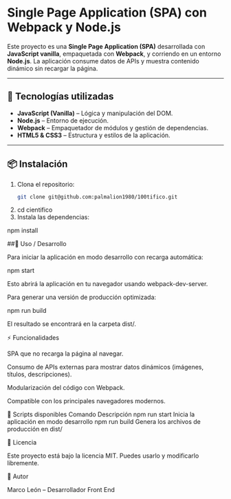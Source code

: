 # Single Page Application (SPA) con Webpack y Node.js

Este proyecto es una **Single Page Application (SPA)** desarrollada con **JavaScript vanilla**, empaquetada con **Webpack**, y corriendo en un entorno **Node.js**. La aplicación consume datos de APIs y muestra contenido dinámico sin recargar la página.

---

## 🔹 Tecnologías utilizadas

- **JavaScript (Vanilla)** – Lógica y manipulación del DOM.
- **Node.js** – Entorno de ejecución.
- **Webpack** – Empaquetador de módulos y gestión de dependencias.
- **HTML5 & CSS3** – Estructura y estilos de la aplicación.

---

## 📦 Instalación

1. Clona el repositorio:
   ```bash
   git clone git@github.com:palmalion1980/100tifico.git
2. cd cientifico
3. Instala las dependencias:

npm install

##🚀 Uso / Desarrollo

Para iniciar la aplicación en modo desarrollo con recarga automática:

npm start


Esto abrirá la aplicación en tu navegador usando webpack-dev-server.

Para generar una versión de producción optimizada:

npm run build


El resultado se encontrará en la carpeta dist/.


⚡ Funcionalidades

SPA que no recarga la página al navegar.

Consumo de APIs externas para mostrar datos dinámicos (imágenes, títulos, descripciones).

Modularización del código con Webpack.

Compatible con los principales navegadores modernos.

🔧 Scripts disponibles
Comando	Descripción
npm run start	Inicia la aplicación en modo desarrollo
npm run build	Genera los archivos de producción en dist/

📝 Licencia

Este proyecto está bajo la licencia MIT. Puedes usarlo y modificarlo libremente.

👤 Autor

Marco León – Desarrollador Front End



